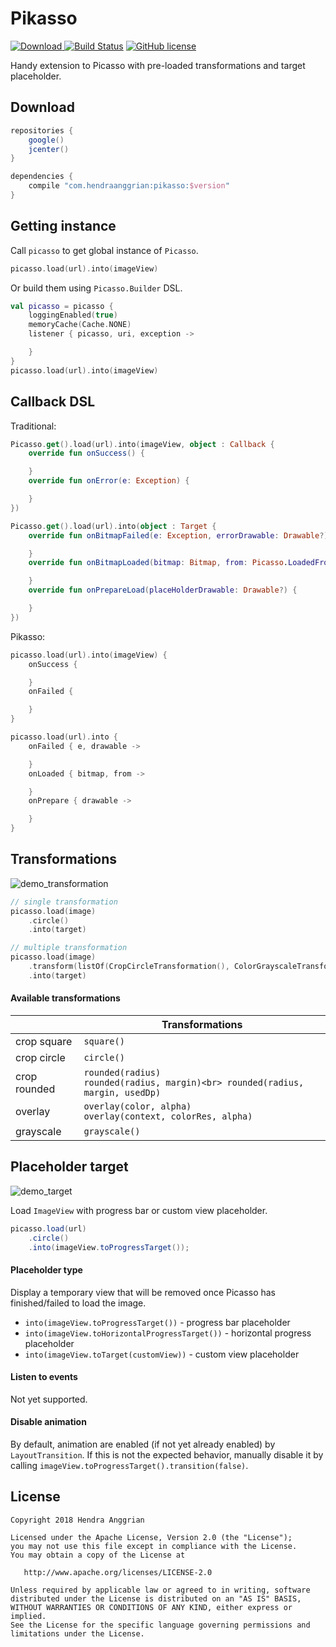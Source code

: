Pikasso
=======
[![Download](https://api.bintray.com/packages/hendraanggrian/maven/pikasso/images/download.svg) ](https://bintray.com/hendraanggrian/maven/pikasso/_latestVersion)
[![Build Status](https://travis-ci.org/hendraanggrian/pikasso.svg)](https://travis-ci.org/hendraanggrian/pikasso)
[![GitHub license](https://img.shields.io/badge/license-Apache%20License%202.0-blue.svg?style=flat)](http://www.apache.org/licenses/LICENSE-2.0)

Handy extension to Picasso with pre-loaded transformations and target placeholder.

Download
--------
```gradle
repositories {
    google()
    jcenter()
}

dependencies {
    compile "com.hendraanggrian:pikasso:$version"
}
```

Getting instance
----------------
Call `picasso` to get global instance of `Picasso`.

```kotlin
picasso.load(url).into(imageView)
```

Or build them using `Picasso.Builder` DSL.

```kotlin
val picasso = picasso {
    loggingEnabled(true)
    memoryCache(Cache.NONE)
    listener { picasso, uri, exception ->

    }
}
picasso.load(url).into(imageView)
```

Callback DSL
------------
Traditional:
```kotlin
Picasso.get().load(url).into(imageView, object : Callback {
    override fun onSuccess() {

    }
    override fun onError(e: Exception) {

    }
})

Picasso.get().load(url).into(object : Target {
    override fun onBitmapFailed(e: Exception, errorDrawable: Drawable?) {

    }
    override fun onBitmapLoaded(bitmap: Bitmap, from: Picasso.LoadedFrom) {

    }
    override fun onPrepareLoad(placeHolderDrawable: Drawable?) {

    }
})
```

Pikasso:
```kotlin
picasso.load(url).into(imageView) {
    onSuccess {

    }
    onFailed {

    }
}

picasso.load(url).into {
    onFailed { e, drawable ->

    }
    onLoaded { bitmap, from ->

    }
    onPrepare { drawable ->

    }
}
```

Transformations
---------------
![demo_transformation][demo_transformation]

```kotlin
// single transformation
picasso.load(image)
    .circle()
    .into(target)

// multiple transformation
picasso.load(image)
    .transform(listOf(CropCircleTransformation(), ColorGrayscaleTransformation()))
    .into(target)
```

#### Available transformations
|              |                                                         Transformations             |
|--------------|-------------------------------------------------------------------------------------|
| crop square  | `square()`                                                                          |
| crop circle  | `circle()`                                                                          |
| crop rounded | `rounded(radius)`<br> `rounded(radius, margin)<br> rounded(radius, margin, usedDp)` |
| overlay      | `overlay(color, alpha)`<br> `overlay(context, colorRes, alpha)`                     |
| grayscale    | `grayscale()`                                                                       |

Placeholder target
------------------
![demo_target][demo_target]

Load `ImageView` with progress bar or custom view placeholder.

```java
picasso.load(url)
    .circle()
    .into(imageView.toProgressTarget());
```

#### Placeholder type
Display a temporary view that will be removed once Picasso has finished/failed to load the image.
 * `into(imageView.toProgressTarget())` - progress bar placeholder
 * `into(imageView.toHorizontalProgressTarget())` - horizontal progress placeholder
 * `into(imageView.toTarget(customView))` - custom view placeholder

#### Listen to events
Not yet supported.

#### Disable animation
By default, animation are enabled (if not yet already enabled) by `LayoutTransition`.
If this is not the expected behavior,
manually disable it by calling `imageView.toProgressTarget().transition(false)`.

License
-------
    Copyright 2018 Hendra Anggrian

    Licensed under the Apache License, Version 2.0 (the "License");
    you may not use this file except in compliance with the License.
    You may obtain a copy of the License at

       http://www.apache.org/licenses/LICENSE-2.0

    Unless required by applicable law or agreed to in writing, software
    distributed under the License is distributed on an "AS IS" BASIS,
    WITHOUT WARRANTIES OR CONDITIONS OF ANY KIND, either express or implied.
    See the License for the specific language governing permissions and
    limitations under the License.

[demo_target]: /art/demo_target.gif
[demo_transformation]: /art/demo_transformation.gif
